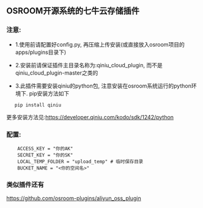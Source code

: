 ## OSROOM开源系统的七牛云存储插件
### 注意:
- 1.使用前请配置好config.py, 再压缩上传安装(或直接放入osroom项目的apps/plugins目录下)

- 2.安装前请保证插件主目录名称为:qiniu_cloud_plugin, 而不是qiniu_cloud_plugin-master之类的

- 3.此插件需要安装qiniu的python包, 注意安装在osroom系统运行的python环境下. pip安装方法如下
 ```
    pip install qiniu
 ```
更多安装方法见:https://developer.qiniu.com/kodo/sdk/1242/python
### 配置:

```
    ACCESS_KEY = "你的AK"
    SECRET_KEY = "你的SK"
    LOCAL_TEMP_FOLDER = "upload_temp" # 临时保存目录
    BUCKET_NAME = "<你的空间名>"
```

### 类似插件还有

https://github.com/osroom-plugins/aliyun_oss_plugin
